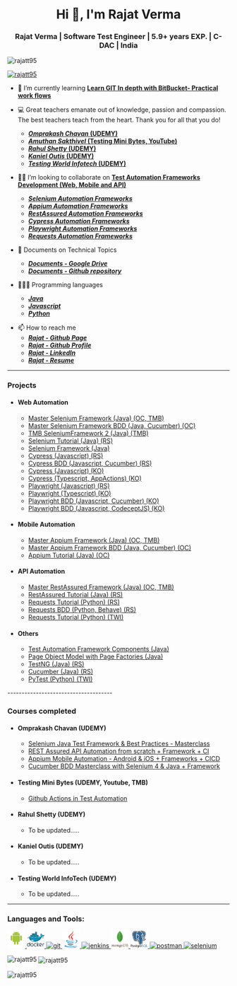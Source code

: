 <h1 align="center">Hi 👋, I'm Rajat Verma</h1>
<h3 align="center">Rajat Verma  |  Software Test Engineer  |  5.9+ years EXP.  |  C-DAC |  India</h3>
								
<p align="left"> <img src="https://komarev.com/ghpvc/?username=rajatt95&label=Profile%20views&color=0e75b6&style=flat" alt="rajatt95" /> </p>

<p align="left"> <a href="https://github.com/ryo-ma/github-profile-trophy"><img src="https://github-profile-trophy.vercel.app/?username=rajatt95" alt="rajatt95" /></a> </p>

- 🌱 I’m currently learning <a href ="https://www.udemy.com/course/learn-git-tutorial-bitbucket/">
	<b> Learn GIT In depth with BitBucket- Practical work flows </b> </a>
	
- 💻 Great teachers emanate out of knowledge, passion and compassion. The best teachers teach from the heart. Thank you for all that you do!
	- <a href="https://github.com/stars/rajatt95/lists/udemy-omprakash-chavan"> <b> <i> Omprakash Chavan </i> (UDEMY) </b> </a>
	- <a href="https://github.com/stars/rajatt95/lists/testing-mini-bytes-amuthan"> <b> <i> Amuthan Sakthivel </i> (Testing Mini Bytes, YouTube) </b> </a>
	- <a href="https://github.com/stars/rajatt95/lists/udemy-rahul-shetty"> <b> <i> Rahul Shetty </i> (UDEMY) </b> </a>
	- <a href="https://github.com/stars/rajatt95/lists/udemy-kaniel-outis"> <b> <i> Kaniel Outis </i> (UDEMY) </b> </a>
	- <a href="https://github.com/stars/rajatt95/lists/udemy-testing-world-infotech"> <b> <i> Testing World Infotech </i> (UDEMY) </b> </a>
	
	

<!-- - All of my projects are available at <a href="https://github.com/rajatt95"><b>Rajat - Github Profile</b></a>
 -->
<!-- - 💻 All of my projects are available at <a href="https://github.com/rajatt95"><b>Rajat - Github Profile</b></a> -->

- 👨‍💻 I’m looking to collaborate on <a href="https://github.com/rajatt95"><b> Test Automation Frameworks Development (Web, Mobile and API)</b></a>
	- <a href="https://github.com/stars/rajatt95/lists/selenium-automation-frameworks"> <b> <i> Selenium Automation Frameworks </i> </b> </a>
	- <a href="https://github.com/stars/rajatt95/lists/appium-automation-frameworks"> <b> <i> Appium Automation Frameworks </i> </b> </a>	
	- <a href="https://github.com/stars/rajatt95/lists/restassured-automation-framework"> <b> <i> RestAssured Automation Frameworks </i> </b> </a>
	- <a href="https://github.com/stars/rajatt95/lists/cypress-automation-frameworks"> <b> <i> Cypress Automation Frameworks </i> </b> </a>
	- <a href="https://github.com/stars/rajatt95/lists/playwright-automation-frameworks"> <b> <i> Playwright Automation Frameworks </i> </b> </a>
	- <a href="https://github.com/stars/rajatt95/lists/requests-automation-framework"> <b> <i> Requests Automation Frameworks </i> </b> </a>



- 📄 Documents on Technical Topics 
	- <a href="https://drive.google.com/drive/folders/1tne9pZjgWvfrS0l9tVHs6k1jnQHpTLoA?usp=sharing"> <b> <i> Documents - Google Drive </i> </b> </a>
	- <a href="https://github.com/rajatt95/Documents"> <b> <i> Documents - Github repository </i> </b> </a>	

- 👨🏽‍💻 Programming languages
	- <a href="https://github.com/stars/rajatt95/lists/programming-language-java"> <b> <i> Java </i> </b> </a>
	- <a href="https://github.com/stars/rajatt95/lists/programming-language-javascript"> <b> <i> Javascript </i> </b> </a>
	- <a href="https://github.com/stars/rajatt95/lists/programming-language-python"> <b> <i> Python </i> </b> </a>


<!-- - 📫 How to reach me **rajatvermaa95@gmail.com** and <a href="https://rajatt95.github.io/"> <b> Rajat Github Page</b></a>
 -->
- 📫 How to reach me 
	- <a href="https://rajatt95.github.io/"> <b> <i> Rajat - Github Page </i> </b> </a>	
	- <a href="https://github.com/rajatt95/"> <b> <i> Rajat - Github Profile </i> </b> </a>	
	- <a href="https://www.linkedin.com/in/rajat-v-3b0685128/"> <b> <i> Rajat - LinkedIn </i> </b> </a>	
	- <a href="https://drive.google.com/drive/folders/10thl_mWevemQHabVzpY_a2ie1BG13rUk?usp=sharing"> <b> <i> Rajat - Resume </i> </b> </a>	
 
<!-- 
<h3 align="left">Connect with me:</h3>
<p align="left"> <a href="https://linkedin.com/in/rajat-v-3b0685128/" target="blank"><img align="center" src="https://raw.githubusercontent.com/rahuldkjain/github-profile-readme-generator/master/src/images/icons/Social/linked-in-alt.svg" alt="rajat-v-3b0685128/" height="30" width="40" /></a></p>
 -->
<!-- <ul class="icons">
	<li><a href="https://www.linkedin.com/in/rajat-v-3b0685128/" class="icon brands fa-linkedin"><span class="label">LinkedIn</span></a></li>
	<li><a href="https://github.com/rajatt95" class="icon brands fa-github"><span class="label">GitHub</span></a></li>
	<li><a href="https://rajatt95.github.io/" class="icon brands fa-github-alt"><span class="label">GitHub Page</span></a></li>
</ul> -->

-------------------------------------
<article>
	<h3>Projects</h3>
		<ul>
			<li><h4>Web Automation</h4></li>
			<ul style="list-style-type:circle">
				<li> <a href="https://github.com/rajatt95/MasterSeleniumFramework">Master Selenium Framework (Java) (OC, TMB)</a> </li>
				<li> <a href="https://github.com/rajatt95/MasterSeleniumFramework_BDD">Master Selenium Framework BDD (Java, Cucumber) (OC)</a> </li>
				<li> <a href="https://github.com/rajatt95/TMB_SeleniumFramework2">TMB SeleniumFramework 2 (Java) (TMB)</a> </li>
				<li> <a href="https://github.com/rajatt95/Final_Selenium_Tutorial">Selenium Tutorial (Java) (RS)</a> </li>
				<li> <a href="https://github.com/rajatt95/Final_Framework_Selenium_TestNG">Selenium Framework (Java)</a> </li>
				<li> <a href="https://github.com/rajatt95/Cypress_JS">Cypress (Javascript) (RS) </a> </li>
				<li> <a href="https://github.com/rajatt95/Cypress_JS_BDD">Cypress BDD (Javascript, Cucumber) (RS)</a> </li>
				<li> <a href="https://github.com/rajatt95/Cypress_JS_2">Cypress (Javascript) (KO) </a> </li>
				<li> <a href="https://github.com/rajatt95/Cypress_JS">Cypress (Typescript, AppActions) (KO)</a> </li>
				<li> <a href="https://github.com/rajatt95/Playwright_JS">Playwright (Javascript) (RS)</a> </li>
				<li> <a href="https://github.com/rajatt95/Playwright_TS">Playwright (Typescript) (KO)</a> </li>
				<li> <a href="https://github.com/rajatt95/Playwright_JS_BDD">Playwright BDD (Javascript, Cucumber) (KO)</a> </li>
				<li> <a href="https://github.com/rajatt95/Playwright_JS_BDD_CodeceptJS/">Playwright BDD (Javascript, CodeceptJS) (KO)</a> </li>
			</ul>
		</ul>
		<ul>
			<li><h4>Mobile Automation</h4></li>
			<ul style="list-style-type:circle">
				<li> <a target="_blank" href="https://github.com/rajatt95/MasterAppiumFramework">Master Appium Framework (Java) (OC, TMB)</a> </li>
				<li> <a target="_blank" href="https://github.com/rajatt95/MasterAppiumFramework_BDD">Master Appium Framework BDD (Java, Cucumber) (OC)</a> </li>
				<li> <a target="_blank" href="https://github.com/rajatt95/Appium_OC"> Appium Tutorial (Java) (OC)</a> </li>
			</ul>	
		</ul>
		<ul>
			<li><h4>API Automation</h4></li>	
			<ul style="list-style-type:circle">
				<li> <a href="https://github.com/rajatt95/MasterRestAssuredFramework">Master RestAssured Framework (Java) (OC, TMB)</a> </li>
				<li> <a href="https://github.com/rajatt95/Final_RestAssured_Tutorial">RestAssured Tutorial (Java) (RS)</a> </li>
				<li> <a href="https://github.com/rajatt95/Python_Requests">Requests Tutorial (Python) (RS)</a> </li>
				<li> <a href="https://github.com/rajatt95/PythonRequests_BDD">Requests BDD (Python, Behave) (RS)</a> </li>
				<li> <a href="https://github.com/rajatt95/Python_Requests_TWI">Requests Tutorial (Python) (TWI)</a> </li>
			</ul>	
		</ul>
		<ul>
			<li><h4>Others</h4></li>
			<ul style="list-style-type:circle">
				<li> <a href="https://github.com/rajatt95/Final_Automation_Framework_Components_Tutorial">Test Automation Framework Components (Java)</a> </li>
				<li> <a href="https://github.com/rajatt95/Final_PageObjectModel_And_PageFactories_Tutorial">Page Object Model with Page Factories (Java)</a> </li>
				<li> <a href="https://github.com/rajatt95/Final_TestNG_Tutorial">TestNG (Java) (RS)</a> </li>
				<li> <a href="https://github.com/rajatt95/Final_Cucumber_Tutorial">Cucumber (Java) (RS)</a> </li>
				<li> <a href="https://github.com/rajatt95/Python_PyTest_TWI">PyTest (Python) (TWI)</a> </li>
				</ul>
		</ul>
</article>
-------------------------------------
		
<article>
	<h3> Courses completed </h3>
		<ul>
			<li><h4>Omprakash Chavan (UDEMY)</h4></li>
			<ul style="list-style-type:circle">
				<li> <a href="https://github.com/stars/rajatt95/lists/udemy-oc-selenium">Selenium Java Test Framework & Best Practices - Masterclass</a> </li>
				<li> <a href="https://github.com/stars/rajatt95/lists/udemy-oc-restassured">REST Assured API Automation from scratch + Framework + CI</a> </li>
				<li> <a href="https://github.com/stars/rajatt95/lists/udemy-oc-appium">Appium Mobile Automation - Android & iOS + Frameworks + CICD</a> </li>
				<li> <a href="https://github.com/stars/rajatt95/lists/udemy-oc-bdd-cucumber">Cucumber BDD Masterclass with Selenium 4 & Java + Framework </a> </li>
			</ul>
		</ul>
		<ul>
			<li><h4>Testing Mini Bytes (UDEMY, Youtube, TMB) </h4></li>	
			<ul style="list-style-type:circle">
				<li> <a href="https://github.com/stars/rajatt95/lists/youtube-tmb-github-actions">Github Actions in Test Automation</a> </li>
			</ul>		
		</ul>
		<ul>
			<li><h4>Rahul Shetty (UDEMY)</h4></li>
			<ul style="list-style-type:circle">
				<li> To be updated..... </li>
			</ul>	
		</ul>
		<ul>
			<li><h4>Kaniel Outis (UDEMY)</h4></li>
			<ul style="list-style-type:circle">
				<li> To be updated..... </li>
			</ul>	
		</ul>
		<ul>
			<li><h4>Testing World InfoTech (UDEMY)</h4></li>
			<ul style="list-style-type:circle">
				<li> To be updated..... </li>
			</ul>	
		</ul>
</article>

-------------------------------------

<h3 align="left">Languages and Tools:</h3>
<p align="left"> <a href="https://developer.android.com" target="_blank" rel="noreferrer"> <img src="https://raw.githubusercontent.com/devicons/devicon/master/icons/android/android-original-wordmark.svg" alt="android" width="40" height="40"/> </a> <a href="https://www.docker.com/" target="_blank" rel="noreferrer"> <img src="https://raw.githubusercontent.com/devicons/devicon/master/icons/docker/docker-original-wordmark.svg" alt="docker" width="40" height="40"/> </a> <a href="https://git-scm.com/" target="_blank" rel="noreferrer"> <img src="https://www.vectorlogo.zone/logos/git-scm/git-scm-icon.svg" alt="git" width="40" height="40"/> </a> <a href="https://www.java.com" target="_blank" rel="noreferrer"> <img src="https://raw.githubusercontent.com/devicons/devicon/master/icons/java/java-original.svg" alt="java" width="40" height="40"/> </a> <a href="https://www.jenkins.io" target="_blank" rel="noreferrer"> <img src="https://www.vectorlogo.zone/logos/jenkins/jenkins-icon.svg" alt="jenkins" width="40" height="40"/> </a> <a href="https://www.mongodb.com/" target="_blank" rel="noreferrer"> <img src="https://raw.githubusercontent.com/devicons/devicon/master/icons/mongodb/mongodb-original-wordmark.svg" alt="mongodb" width="40" height="40"/> </a> <a href="https://www.postgresql.org" target="_blank" rel="noreferrer"> <img src="https://raw.githubusercontent.com/devicons/devicon/master/icons/postgresql/postgresql-original-wordmark.svg" alt="postgresql" width="40" height="40"/> </a> <a href="https://postman.com" target="_blank" rel="noreferrer"> <img src="https://www.vectorlogo.zone/logos/getpostman/getpostman-icon.svg" alt="postman" width="40" height="40"/> </a> <a href="https://www.selenium.dev" target="_blank" rel="noreferrer"> <img src="https://raw.githubusercontent.com/detain/svg-logos/780f25886640cef088af994181646db2f6b1a3f8/svg/selenium-logo.svg" alt="selenium" width="40" height="40"/> </a> </p>

<p><img align="left" src="https://github-readme-stats.vercel.app/api/top-langs?username=rajatt95&show_icons=true&locale=en&layout=compact" alt="rajatt95" /></p>

<p>&nbsp;<img align="center" src="https://github-readme-stats.vercel.app/api?username=rajatt95&show_icons=true&locale=en" alt="rajatt95" /></p>

<p><img align="center" src="https://github-readme-streak-stats.herokuapp.com/?user=rajatt95&" alt="rajatt95" /></p>

